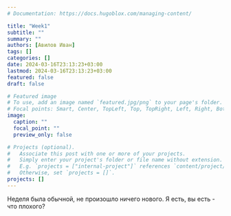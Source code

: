```yaml
---
# Documentation: https://docs.hugoblox.com/managing-content/

title: "Week1"
subtitle: ""
summary: ""
authors: [Авилов Иван]
tags: []
categories: []
date: 2024-03-16T23:13:23+03:00
lastmod: 2024-03-16T23:13:23+03:00
featured: false
draft: false

# Featured image
# To use, add an image named `featured.jpg/png` to your page's folder.
# Focal points: Smart, Center, TopLeft, Top, TopRight, Left, Right, BottomLeft, Bottom, BottomRight.
image:
  caption: ""
  focal_point: ""
  preview_only: false

# Projects (optional).
#   Associate this post with one or more of your projects.
#   Simply enter your project's folder or file name without extension.
#   E.g. `projects = ["internal-project"]` references `content/project/deep-learning/index.md`.
#   Otherwise, set `projects = []`.
projects: []
---
```


Неделя была обычной, не произошло ничего нового. Я есть, вы есть - что плохого?
